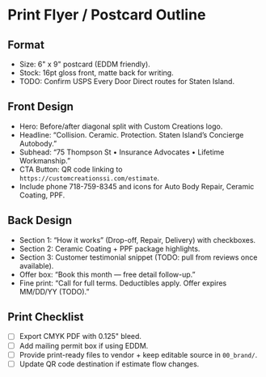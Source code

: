 # Print Flyer / Postcard Outline

## Format
- Size: 6" x 9" postcard (EDDM friendly).
- Stock: 16pt gloss front, matte back for writing.
- TODO: Confirm USPS Every Door Direct routes for Staten Island.

## Front Design
- Hero: Before/after diagonal split with Custom Creations logo.
- Headline: “Collision. Ceramic. Protection. Staten Island’s Concierge Autobody.”
- Subhead: “75 Thompson St • Insurance Advocates • Lifetime Workmanship.”
- CTA Button: QR code linking to `https://customcreationssi.com/estimate`.
- Include phone 718-759-8345 and icons for Auto Body Repair, Ceramic Coating, PPF.

## Back Design
- Section 1: “How it works” (Drop-off, Repair, Delivery) with checkboxes.
- Section 2: Ceramic Coating + PPF package highlights.
- Section 3: Customer testimonial snippet (TODO: pull from reviews once available).
- Offer box: “Book this month — free detail follow-up.”
- Fine print: “Call for full terms. Deductibles apply. Offer expires MM/DD/YY (TODO).”

## Print Checklist
- [ ] Export CMYK PDF with 0.125" bleed.
- [ ] Add mailing permit box if using EDDM.
- [ ] Provide print-ready files to vendor + keep editable source in `00_brand/`.
- [ ] Update QR code destination if estimate flow changes.
